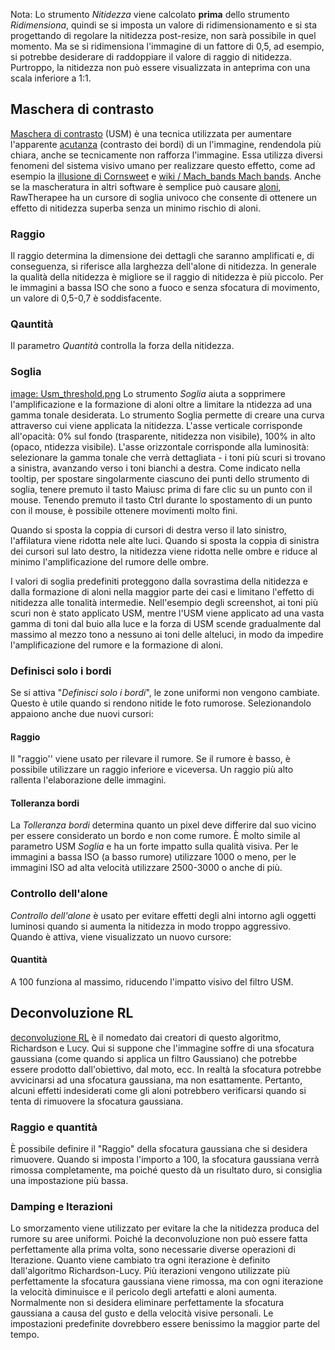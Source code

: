 Nota: Lo strumento *Nitidezza* viene calcolato **prima** dello strumento
*Ridimensiona*, quindi se si imposta un valore di ridimensionamento e si
sta progettando di regolare la nitidezza post-resize, non sarà possibile
in quel momento. Ma se si ridimensiona l'immagine di un fattore di 0,5,
ad esempio, si potrebbe desiderare di raddoppiare il valore di raggio di
nitidezza. Purtroppo, la nitidezza non può essere visualizzata in
anteprima con una scala inferiore a 1:1.

## Maschera di contrasto

[Maschera di contrasto](https://en.wikipedia.org/wiki/Unsharp_mask)
(USM) è una tecnica utilizzata per aumentare l'apparente
[acutanza](https://en.wikipedia.org/wiki/Autility) (contrasto dei bordi)
di un l'immagine, rendendola più chiara, anche se tecnicamente non
rafforza l'immagine. Essa utilizza diversi fenomeni del sistema visivo
umano per realizzare questo effetto, come ad esempio la [illusione di
Cornsweet](https://en.wikipedia.org/wiki/Cornsweet_illusion) e [wiki /
Mach_bands Mach bands](https://en.wikipedia.org/). Anche se la
mascheratura in altri software è semplice può causare
[aloni](https://en.wikipedia.org/wiki/Haloing), RawTherapee ha un
cursore di soglia univoco che consente di ottenere un effetto di
nitidezza superba senza un minimo rischio di aloni.

### Raggio

Il raggio determina la dimensione dei dettagli che saranno amplificati
e, di conseguenza, si riferisce alla larghezza dell'alone di nitidezza.
In generale la qualità della nitidezza è migliore se il raggio di
nitidezza è più piccolo. Per le immagini a bassa ISO che sono a fuoco e
senza sfocatura di movimento, un valore di 0,5-0,7 è soddisfacente.

### Qauntità

Il parametro *Quantità* controlla la forza della nitidezza.

### Soglia

[image: Usm_threshold.png](image:_Usm_threshold.png "wikilink") Lo
strumento *Soglia* aiuta a sopprimere l'amplificazione e la formazione
di aloni oltre a limitare la ntidezza ad una gamma tonale desiderata. Lo
strumento Soglia permette di creare una curva attraverso cui viene
applicata la nitidezza. L'asse verticale corrisponde all'opacità: 0% sul
fondo (trasparente, nitidezza non visibile), 100% in alto (opaco,
ntidezza visibile). L'asse orizzontale corrisponde alla luminosità:
selezionare la gamma tonale che verrà dettagliata - i toni più scuri si
trovano a sinistra, avanzando verso i toni bianchi a destra. Come
indicato nella tooltip, per spostare singolarmente ciascuno dei punti
dello strumento di soglia, tenere premuto il tasto Maiusc prima di fare
clic su un punto con il mouse. Tenendo premuto il tasto Ctrl durante lo
spostamento di un punto con il mouse, è possibile ottenere movimenti
molto fini.

Quando si sposta la coppia di cursori di destra verso il lato sinistro,
l'affilatura viene ridotta nele alte luci. Quando si sposta la coppia di
sinistra dei cursori sul lato destro, la nitidezza viene ridotta nelle
ombre e riduce al minimo l'amplificazione del rumore delle ombre.

I valori di soglia predefiniti proteggono dalla sovrastima della
nitidezza e dalla formazione di aloni nella maggior parte dei casi e
limitano l'effetto di nitidezza alle tonalità intermedie. Nell'esempio
degli screenshot, ai toni più scuri non è stato applicato USM, mentre
l'USM viene applicato ad una vasta gamma di toni dal buio alla luce e la
forza di USM scende gradualmente dal massimo al mezzo tono a nessuno ai
toni delle alteluci, in modo da impedire l'amplificazione del rumore e
la formazione di aloni.

### Definisci solo i bordi

Se si attiva "*Definisci solo i bordi*", le zone uniformi non vengono
cambiate. Questo è utile quando si rendono nitide le foto rumorose.
Selezionandolo appaiono anche due nuovi cursori:

#### Raggio

Il "raggio'' viene usato per rilevare il rumore. Se il rumore è basso, è
possibile utilizzare un raggio inferiore e viceversa. Un raggio più alto
rallenta l'elaborazione delle immagini.

#### Tolleranza bordi

La *Tolleranza bordi* determina quanto un pixel deve differire dal suo
vicino per essere considerato un bordo e non come rumore. È molto simile
al parametro USM *Soglia* e ha un forte impatto sulla qualità visiva.
Per le immagini a bassa ISO (a basso rumore) utilizzare 1000 o meno, per
le immagini ISO ad alta velocità utilizzare 2500-3000 o anche di più.

### Controllo dell'alone

*Controllo dell'alone* è usato per evitare effetti degli alni intorno
agli oggetti luminosi quando si aumenta la nitidezza in modo troppo
aggressivo. Quando è attiva, viene visualizzato un nuovo cursore:

#### Quantità

A 100 funziona al massimo, riducendo l'impatto visivo del filtro USM.

## Deconvoluzione RL

[deconvoluzione
RL](https://en.wikipedia.org/wiki/Richardson%E2%80%93Lucy_deconvolution)
è il nomedato dai creatori di questo algoritmo, Richardson e Lucy. Qui
si suppone che l'immagine soffre di una sfocatura gaussiana (come quando
si applica un filtro Gaussiano) che potrebbe essere prodotto
dall'obiettivo, dal moto, ecc. In realtà la sfocatura potrebbe
avvicinarsi ad una sfocatura gaussiana, ma non esattamente. Pertanto,
alcuni effetti indesiderati come gli aloni potrebbero verificarsi quando
si tenta di rimuovere la sfocatura gaussiana.

### Raggio e quantità

È possibile definire il "Raggio" della sfocatura gaussiana che si
desidera rimuovere. Quando si imposta l'importo a 100, la sfocatura
gaussiana verrà rimossa completamente, ma poiché questo dà un risultato
duro, si consiglia una impostazione più bassa.

### Damping e Iterazioni

Lo smorzamento viene utilizzato per evitare la che la nitidezza produca
del rumore su aree uniformi. Poiché la deconvoluzione non può essere
fatta perfettamente alla prima volta, sono necessarie diverse operazioni
di Iterazione. Quanto viene cambiato tra ogni iterazione è definito
dall'algoritmo Richardson-Lucy. Più iterazioni vengono utilizzate più
perfettamente la sfocatura gaussiana viene rimossa, ma con ogni
iterazione la velocità diminuisce e il pericolo degli artefatti e aloni
aumenta. Normalmente non si desidera eliminare perfettamente la
sfocatura gaussiana a causa del gusto e della velocità visive personali.
Le impostazioni predefinite dovrebbero essere benissimo la maggior parte
del tempo.